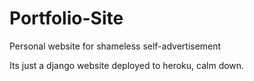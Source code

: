 # Portfolio-Site
Personal website for shameless self-advertisement

Its just a django website deployed to heroku, calm down.
